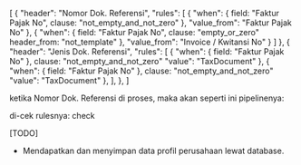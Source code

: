 [
  {
    "header": "Nomor Dok. Referensi",
    "rules": [
      {
        "when": { 
            field: "Faktur Pajak No",
            clause: "not_empty_and_not_zero" 
            },
        "value_from": "Faktur Pajak No"
      },
      {
        "when": { 
            field: "Faktur Pajak No",
            clause: "empty_or_zero" 
            header_from: "not_template"
            },
        "value_from": "Invoice / Kwitansi No"
      }
    ]
  },
  {
    "header": "Jenis Dok. Referensi",
    "rules": [
      {
        "when": { 
            field: "Faktur Pajak No" },
            clause: "not_empty_and_not_zero"
        "value": "TaxDocument"
      },
     {
        "when": { 
            field: "Faktur Pajak No" },
            clause: "not_empty_and_not_zero"
        "value": "TaxDocument"
      },
    ],
  },
]

ketika Nomor Dok. Referensi di proses, maka akan seperti ini pipelinenya:

di-cek rulesnya: check 

[TODO]
- Mendapatkan dan menyimpan data profil perusahaan lewat database.